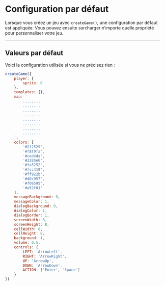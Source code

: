 <script>
import Aside from '../../../lib/ui/Doc/Aside.svelte'
import Emoji from '../../../lib/ui/Doc/Emoji.svelte'
</script>

# <Emoji src="⚙️" /> Configuration par défaut

Lorsque vous créez un jeu avec `createGame()`, une configuration par défaut est appliquée. Vous pouvez ensuite surcharger n’importe quelle propriété pour personnaliser votre jeu.

---

## <Emoji src="📋" /> Valeurs par défaut

Voici la configuration utilisée si vous ne précisez rien :

```js
createGame({
	player: {
		sprite: 0
	},
	templates: {},
	map: `
		........
		........
		........
		........
		........
		........
		........
		........
	`,
	colors: [
		'#212529',
		'#f8f9fa',
		'#ced4da',
		'#228be6',
		'#fa5252',
		'#fcc419',
		'#ff922b',
		'#40c057',
		'#f06595',
		'#a52f01'
	],
	messageBackground: 0,
	messageColor: 1,
	dialogBackground: 0,
	dialogColor: 1,
	dialogBorder: 1,
	screenWidth: 8,
	screenHeight: 8,
	cellWidth: 8,
	cellHeight: 8,
	background: 1,
	volume: 0.5,
	controls: {
		LEFT: 'ArrowLeft',
		RIGHT: 'ArrowRight',
		UP: 'ArrowUp',
		DOWN: 'ArrowDown',
		ACTION: ['Enter', 'Space']
	}
})
```
